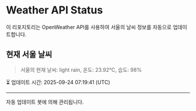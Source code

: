 
# Weather API Status

이 리포지토리는 OpenWeather API를 사용하여 서울의 날씨 정보를 자동으로 업데이트합니다.

## 현재 서울 날씨
> 서울의 현재 날씨: light rain, 온도: 23.92°C, 습도: 98%

⏳ 업데이트 시간: 2025-09-24 07:19:41 (UTC)

---
자동 업데이트 봇에 의해 관리됩니다.
